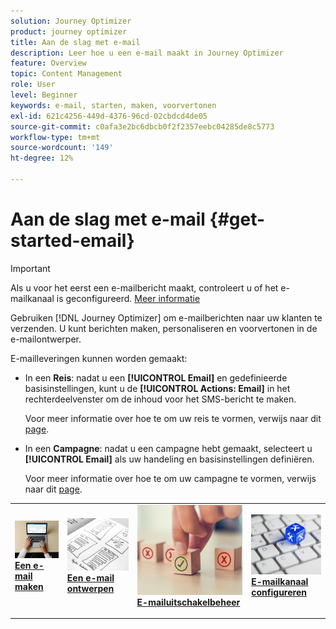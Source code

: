 ```yaml
---
solution: Journey Optimizer
product: journey optimizer
title: Aan de slag met e-mail
description: Leer hoe u een e-mail maakt in Journey Optimizer
feature: Overview
topic: Content Management
role: User
level: Beginner
keywords: e-mail, starten, maken, voorvertonen
exl-id: 621c4256-449d-4376-96cd-02cbdcd4de05
source-git-commit: c0afa3e2bc6dbcb0f2f2357eebc04285de8c5773
workflow-type: tm+mt
source-wordcount: '149'
ht-degree: 12%

---
```


# Aan de slag met e-mail {#get-started-email}

>[!IMPORTANT]
>
>Als u voor het eerst een e-mailbericht maakt, controleert u of het e-mailkanaal is geconfigureerd. [Meer informatie](email-settings.md)

Gebruiken [!DNL Journey Optimizer] om e-mailberichten naar uw klanten te verzenden. U kunt berichten maken, personaliseren en voorvertonen in de e-mailontwerper.

E-mailleveringen kunnen worden gemaakt:

* In een **Reis**: nadat u een **[!UICONTROL Email]** en gedefinieerde basisinstellingen, kunt u de **[!UICONTROL Actions: Email]** in het rechterdeelvenster om de inhoud voor het SMS-bericht te maken.

   Voor meer informatie over hoe te om uw reis te vormen, verwijs naar dit [page](../building-journeys/journey-gs.md).

* In een **Campagne**: nadat u een campagne hebt gemaakt, selecteert u **[!UICONTROL Email]** als uw handeling en basisinstellingen definiëren.

   Voor meer informatie over hoe te om uw campagne te vormen, verwijs naar dit [page](../campaigns/create-campaign.md#configure).

<table style="table-layout:fixed"><tr style="border: 0;">
<td>
<a href="create-email.md">
<img alt="Lood" src="../assets/do-not-localize/email-create.jpeg">
</a>
<div><a href="create-email.md"><strong>Een e-mail maken</strong>
</div>
<p>
</td>
<td>
<a href="get-started-email-design.md">
<img alt="Onfrequent" src="../assets/do-not-localize/email-design.jpg">
</a>
<div>
<a href="get-started-email-design.md"><strong>Een e-mail ontwerpen</strong></a>
</div>
<p></td>
<td>
<a href="email-opt-out.md">
<img alt="Validatie" src="../assets/do-not-localize/email-opt-out.jpg">
</a>
<div>
<a href="email-opt-out.md"><strong>E-mailuitschakelbeheer</strong></a>
</div>
<p>
</td>
<td>
<a href="email-settings.md">
<img alt="Validatie" src="../assets/do-not-localize/email-config.jpg">
</a>
<div>
<a href="email-settings.md"><strong>E-mailkanaal configureren</strong></a>
</div>
<p>
</td>
</tr></table>
